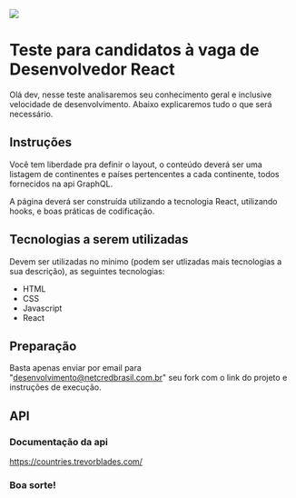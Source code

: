 [![](https://netcredbrasil.com.br/wp-content/uploads/2017/01/NETCRED-Meios-de-pagamento.png)](http://www.netcredbrasil.com.br)

# Teste para candidatos à vaga de Desenvolvedor React

Olá dev, nesse teste analisaremos seu conhecimento geral e inclusive velocidade de desenvolvimento. Abaixo explicaremos tudo o que será necessário.

## Instruções

Você tem liberdade pra definir o layout, o conteúdo deverá ser uma listagem de continentes e países pertencentes a cada continente, todos fornecidos na api GraphQL.

A página deverá ser construída utilizando a tecnologia React, utilizando hooks, e boas práticas de codificação.

## Tecnologias a serem utilizadas

Devem ser utilizadas no mínimo (podem ser utlizadas mais tecnologias a sua descrição), as seguintes tecnologias:

- HTML
- CSS
- Javascript
- React

## Preparação

Basta apenas enviar por email para "desenvolvimento@netcredbrasil.com.br" seu fork com o link do projeto e instruções de execução.

## API
### Documentação da api

https://countries.trevorblades.com/

### Boa sorte!
